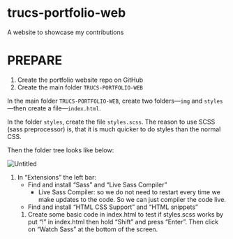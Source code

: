 # trucs-portfolio-web
A website to showcase my contributions
# PREPARE

1. Create the portfolio website repo on GitHub
2. Create the main folder `TRUCS-PORTFOLIO-WEB`

In the main folder `TRUCS-PORTFOLIO-WEB`, create two folders—`img` and `styles`—then create a file—`index.html`. 

In the folder `styles`, create the file `styles.scss`. The reason to use SCSS (sass preprocessor) is, that it is much quicker to do styles than the normal CSS.

Then the folder tree looks like below:

![Untitled](https://s3-us-west-2.amazonaws.com/secure.notion-static.com/453ca106-4ec8-4771-bf03-50774bbfbc0d/Untitled.png)

1. In “Extensions” the left bar:
    - Find and install “Sass” and “Live Sass Compiler”
        - Live Sass Compiler: so we do not need to restart every time we make updates to the code. So we can just compiler the code live.
    - Find and install “HTML CSS Support” and “HTML snippets”
    1. Create some basic code in index.html to test if styles.scss works by put “!” in index.html then hold “Shift” and press “Enter”. Then click on “Watch Sass” at the bottom of the screen.